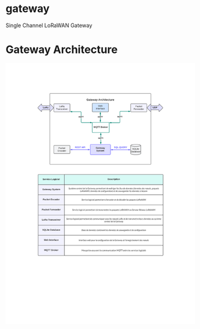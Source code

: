 # gateway
Single Channel LoRaWAN Gateway 

# Gateway Architecture
![Gateway Architecture](https://github.com/opensnz/gateway/blob/main/Docs/Gateway_LoRaWAN_Architecture.png)
